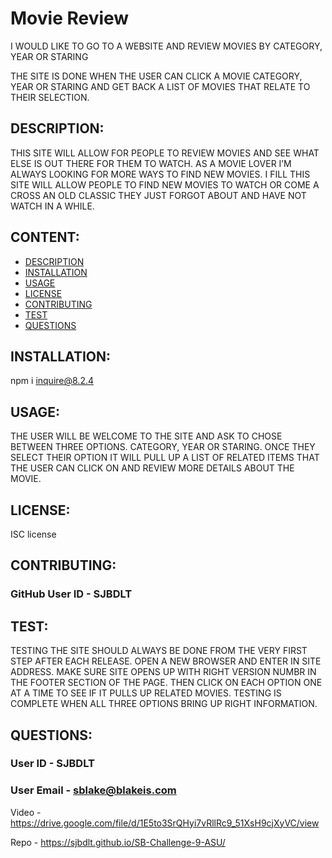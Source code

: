 
# Movie Review

I WOULD LIKE TO GO TO A WEBSITE AND REVIEW MOVIES BY CATEGORY, YEAR OR STARING

THE SITE IS DONE WHEN THE USER CAN CLICK A MOVIE CATEGORY, YEAR OR STARING AND GET BACK A LIST OF MOVIES THAT RELATE TO THEIR SELECTION.

## DESCRIPTION:

THIS SITE WILL ALLOW FOR PEOPLE TO REVIEW MOVIES AND SEE WHAT ELSE IS OUT THERE FOR THEM TO WATCH. AS A MOVIE LOVER I’M ALWAYS LOOKING FOR MORE WAYS TO FIND NEW MOVIES. I FILL THIS SITE WILL ALLOW PEOPLE TO FIND NEW MOVIES TO WATCH OR COME A CROSS AN OLD CLASSIC THEY JUST FORGOT ABOUT AND HAVE NOT WATCH IN A WHILE.

## CONTENT:

* [DESCRIPTION](#description)
* [INSTALLATION](#installation)
* [USAGE](#usage)
* [LICENSE](#license)
* [CONTRIBUTING](#contributing)
* [TEST](#test)
* [QUESTIONS](#questions)

## INSTALLATION:

npm i inquire@8.2.4

## USAGE:

THE USER WILL BE WELCOME TO THE SITE AND ASK TO CHOSE BETWEEN THREE OPTIONS. CATEGORY, YEAR OR STARING. ONCE THEY SELECT THEIR OPTION IT WILL PULL UP A LIST OF RELATED ITEMS THAT THE USER CAN CLICK ON AND REVIEW MORE DETAILS ABOUT THE MOVIE.

## LICENSE:

ISC license

## CONTRIBUTING:

### GitHub User ID - SJBDLT

## TEST:

TESTING THE SITE SHOULD ALWAYS BE DONE FROM THE VERY FIRST STEP AFTER EACH RELEASE. OPEN A NEW BROWSER AND ENTER IN SITE ADDRESS. MAKE SURE SITE OPENS UP WITH RIGHT VERSION NUMBR IN THE FOOTER SECTION OF THE PAGE. THEN CLICK ON EACH OPTION ONE AT A TIME TO SEE IF IT PULLS UP RELATED MOVIES. TESTING IS COMPLETE WHEN ALL THREE OPTIONS BRING UP RIGHT INFORMATION.

## QUESTIONS:

### User ID - SJBDLT
### User Email - sblake@blakeis.com


Video - https://drive.google.com/file/d/1E5to3SrQHyi7vRllRc9_51XsH9cjXyVC/view

Repo - https://sjbdlt.github.io/SB-Challenge-9-ASU/




